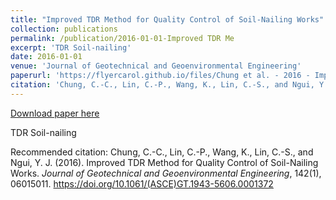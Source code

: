 ```yaml
---
title: "Improved TDR Method for Quality Control of Soil-Nailing Works"
collection: publications
permalink: /publication/2016-01-01-Improved TDR Me
excerpt: 'TDR Soil-nailing'
date: 2016-01-01
venue: 'Journal of Geotechnical and Geoenvironmental Engineering'
paperurl: 'https://flyercarol.github.io/files/Chung et al. - 2016 - Improved TDR Method for Quality Control of Soil-Na.pdf'
citation: 'Chung, C.-C., Lin, C.-P., Wang, K., Lin, C.-S., and Ngui, Y. J. (2016). Improved TDR Method for Quality Control of Soil-Nailing Works. <i>Journal of Geotechnical and Geoenvironmental Engineering</i>, 142(1), 06015011. https://doi.org/10.1061/(ASCE)GT.1943-5606.0001372'
---
```


<a href='https://flyercarol.github.io/files/Chung et al. - 2016 - Improved TDR Method for Quality Control of Soil-Na.pdf'>Download paper here</a>

TDR Soil-nailing

Recommended citation: Chung, C.-C., Lin, C.-P., Wang, K., Lin, C.-S., and Ngui, Y. J. (2016). Improved TDR Method for Quality Control of Soil-Nailing Works. <i>Journal of Geotechnical and Geoenvironmental Engineering</i>, 142(1), 06015011. https://doi.org/10.1061/(ASCE)GT.1943-5606.0001372